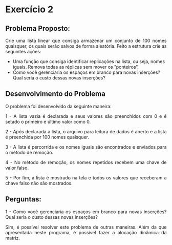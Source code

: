 # Exercício 2

## Problema Proposto:

<p align="justify"> Crie uma lista linear que consiga armazenar um conjunto de 100 nomes quaisquer, os quais serão salvos de forma aleatória. Feito a estrutura crie as seguintes ações: </p>


* Uma função que consiga identificar replicações na lista, ou seja, nomes iguais. Remova todas as réplicas sem mover os ”ponteiros“. 
* Como você gerenciaria os espaços em branco para novas inserções? Qual seria o custo
dessas novas inserções?

## Desenvolvimento do Problema

<p align="justify"> O problema foi desenvolvido da seguinte maneira: </p>

<p align="justify"> 1 - A lista vazia é declarada e seus valores são preenchidos com 0 e é setado o primeiro e último valor como 0.

<p align="justify"> 2 - Após declarada a lista, o arquivo para leitura de dados é aberto e a lista é preenchida por 100 nomes quaisquer.

<p align="justify"> 3 - A lista é percorrida e os nomes iguais são encontrados e enviados para o método de remoção.

<p align="justify"> 4 - No método de remoção, os nomes repetidos recebem uma chave de valor falso.
  
<p align="justify"> 5 - Por fim, a lista é mostrado na tela e todos os valores que receberam a chave falso não são mostrados.

## Perguntas:

<p align="justify"> 1 - Como você gerenciaria os espaços em branco para novas inserções? Qual seria o custo
dessas novas inserções?
  
<p align="justify"> Sim, é possível resolver este problema de outras maneiras. Além da que apresentada neste programa, é possível fazer a alocação dinâmica da matriz.</p

